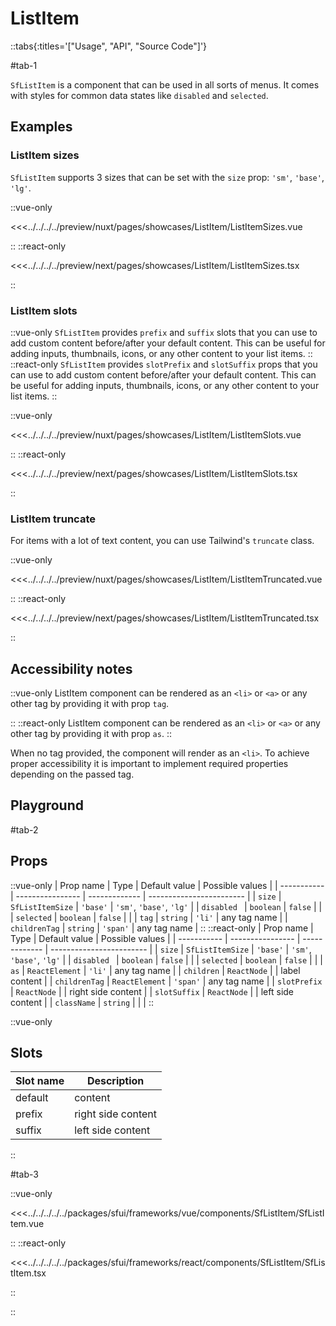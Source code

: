 # ListItem

::tabs{:titles='["Usage", "API", "Source Code"]'}

#tab-1

`SfListItem` is a component that can be used in all sorts of menus. It comes with styles for common data states like `disabled` and `selected`.

## Examples

### ListItem sizes

`SfListItem` supports 3 sizes that can be set with the `size` prop: `'sm'`, `'base'`, `'lg'`.

<Showcase showcase-name="ListItem/ListItemSizes" style="min-height:250px">

::vue-only

<<<../../../../preview/nuxt/pages/showcases/ListItem/ListItemSizes.vue

::
::react-only

<<<../../../../preview/next/pages/showcases/ListItem/ListItemSizes.tsx

::
</Showcase>

### ListItem slots

::vue-only
`SfListItem` provides `prefix` and `suffix` slots that you can use to add custom content before/after your default content. This can be useful for adding inputs, thumbnails, icons, or any other content to your list items.
::
::react-only
`SfListItem` provides `slotPrefix` and `slotSuffix` props that you can use to add custom content before/after your default content. This can be useful for adding inputs, thumbnails, icons, or any other content to your list items.
::
<Showcase showcase-name="ListItem/ListItemSlots" >

::vue-only

<<<../../../../preview/nuxt/pages/showcases/ListItem/ListItemSlots.vue

::
::react-only

<<<../../../../preview/next/pages/showcases/ListItem/ListItemSlots.tsx

::
</Showcase>

### ListItem truncate

For items with a lot of text content, you can use Tailwind's `truncate` class.

<Showcase showcase-name="ListItem/ListItemTruncated" >

::vue-only

<<<../../../../preview/nuxt/pages/showcases/ListItem/ListItemTruncated.vue

::
::react-only

<<<../../../../preview/next/pages/showcases/ListItem/ListItemTruncated.tsx

::
</Showcase>

## Accessibility notes

::vue-only
ListItem component can be rendered as an `<li>` or `<a>` or any other tag by providing it with prop `tag`. 

::
::react-only
ListItem component can be rendered as an `<li>` or `<a>` or any other tag by providing it with prop `as`.
::


When no tag provided, the component will render as an `<li>`. To achieve proper accessibility it is important to implement required properties depending on the passed tag.

## Playground

<Generate />

#tab-2

## Props


::vue-only
| Prop name   | Type             | Default value | Possible values          |
| ----------- | ---------------- | ------------- | ------------------------ |
| `size`      | `SfListItemSize` | `'base'`      | `'sm'`, `'base'`, `'lg'` |
| `disabled ` | `boolean`        | `false`       |                          |
| `selected`  | `boolean`        | `false`       |                          |
| `tag`                | `string`        | `'li'`           | any tag name               |
| `childrenTag`        | `string`        | `'span'`            | any tag name               |
::
::react-only
| Prop name   | Type             | Default value | Possible values          |
| ----------- | ---------------- | ------------- | ------------------------ |
| `size`      | `SfListItemSize` | `'base'`      | `'sm'`, `'base'`, `'lg'` |
| `disabled ` | `boolean`        | `false`       |                          |
| `selected`  | `boolean`        | `false`       |                          |
| `as`                 | `ReactElement`  | `'li'`            | any tag name               |
| `children`           | `ReactNode`     |               | label content              |
| `childrenTag`        | `ReactElement`  | `'span'`            | any tag name               |
| `slotPrefix`         | `ReactNode`     |               | right side content         |
| `slotSuffix`         | `ReactNode`     |               | left side content          |
| `className`          | `string`        |               |                            |
::

::vue-only

## Slots

| Slot name | Description        |
| --------- | ------------------ |
| default   | content            |
| prefix    | right side content |
| suffix    | left side content  |

::

#tab-3


::vue-only

<<<../../../../../packages/sfui/frameworks/vue/components/SfListItem/SfListItem.vue

::
::react-only

<<<../../../../../packages/sfui/frameworks/react/components/SfListItem/SfListItem.tsx

::

::
